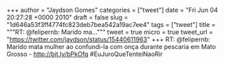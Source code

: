 
+++
author = "Jaydson Gomes"
categories = ["tweet"]
date = "Fri Jun 04 20:27:28 +0000 2010"
draft = false
slug = "1d646a53f3ff4774fc823deb7bea542a19ac7ee4"
tags = ["tweet"]
title = """RT: @felipernb: Marido ma..."""
tweet = true
micro = true
tweet_url = "https://twitter.com/jaydson/status/15440611963"
+++
RT: @felipernb: Marido mata mulher ao confundi-la com onça durante pescaria em Mato Grosso - http://bit.ly/bPkOfq #EuJuroQueTenteiNaoRir
